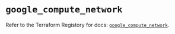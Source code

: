 # `google_compute_network`

Refer to the Terraform Registory for docs: [`google_compute_network`](https://registry.terraform.io/providers/hashicorp/google/4.63.0/docs/resources/compute_network).
